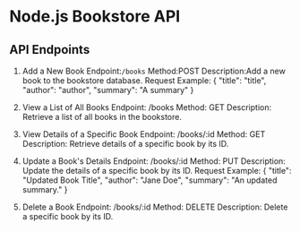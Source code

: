# Node.js Bookstore API

## API Endpoints

1. Add a New Book
  Endpoint:`/books`
  Method:POST
  Description:Add a new book to the bookstore database.
  Request Example:
  {
  "title": "title",
  "author": "author",
  "summary": "A summary"
  }

2. View a List of All Books
    Endpoint: /books
    Method: GET
    Description: Retrieve a list of all books in the bookstore.

3. View Details of a Specific Book
    Endpoint: /books/:id
    Method: GET
    Description: Retrieve details of a specific book by its ID.

4. Update a Book's Details
    Endpoint: /books/:id
    Method: PUT
    Description: Update the details of a specific book by its ID.
   Request Example:
 {
   "title": "Updated Book Title",
  "author": "Jane Doe",
   "summary": "An updated summary."
 }

5. Delete a Book
    Endpoint: /books/:id
    Method: DELETE
    Description: Delete a specific book by its ID.
